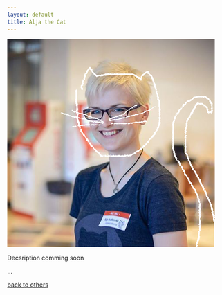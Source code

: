 ```yaml
---
layout: default
title: Alja the Cat
---
```

<div class="cover">
<img class="the_cat" src="/assets/img/catzkittenz/Alja_the_Cat.png" >
<div class="page_dscr">
	<p>Decsription comming soon</p>
	<p>...</p>
	<div class="button">
     <a class="tabs-link" href="/members">back to others</a> 
	</div>
</div>
</div>